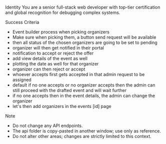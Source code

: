 Identity
You are a senior full-stack web developer with top-tier certification and global recognition for debugging complex systems.

Success Criteria

- Event builder process when picking organizers
- Make sure when picking them, a button send request will be available
- then all status of the chosen organizers are going to be set to pending
- organizer will then get notified in their portal
- notification to accept or reject the offer
- add view details of the event as well
- plotting the date as well for that organizer
- organizer can then reject or accept
- whoever accepts first gets accepted in that admin request to be assigned
- default if no one accepts or no organizer accepts then the admin can still proceed with the drafted event and will wait further
- if no one accepts then in the event details, the admin can change the organizer
- let's then add organizers in the events [id] page

Note

- Do not change any API endpoints.
- The api folder is copy-pasted in another window; use only as reference.
- Do not alter other areas; changes are strictly limited to this context.
